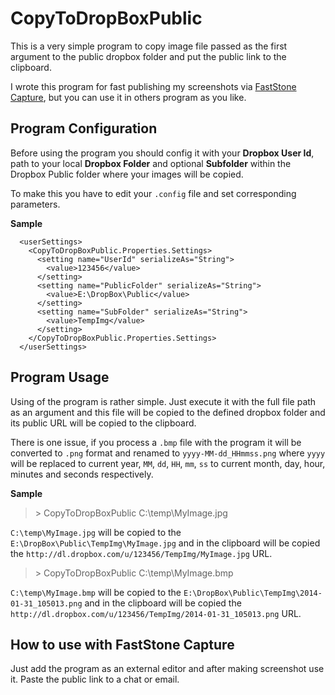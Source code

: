CopyToDropBoxPublic
===================

This is a very simple program to copy image file passed as the first argument to the public dropbox folder and put the public link to the clipboard.

I wrote this program for fast publishing my screenshots via [FastStone Capture](http://www.faststone.org/FSCaptureDetail.htm), but you can use it in others program as you like.


Program Configuration
---------------------
Before using the program you should config it with your **Dropbox User Id**, path to your local **Dropbox Folder** and optional **Subfolder** within the Dropbox Public folder where your images will be copied. 

To make this you have to edit your `.config` file and set corresponding parameters.

**Sample**
```config
  <userSettings>
    <CopyToDropBoxPublic.Properties.Settings>
      <setting name="UserId" serializeAs="String">
        <value>123456</value>
      </setting>
      <setting name="PublicFolder" serializeAs="String">
        <value>E:\DropBox\Public</value>
      </setting>
      <setting name="SubFolder" serializeAs="String">
        <value>TempImg</value>
      </setting>
    </CopyToDropBoxPublic.Properties.Settings>
  </userSettings>
```

Program Usage
-------------
Using of the program is rather simple. Just execute it with the full file path as an argument and this file will be copied to the defined dropbox folder and its public URL will be copied to the clipboard. 

There is one issue, if you process a `.bmp` file with the program it will be converted to `.png` format and renamed to `yyyy-MM-dd_HHmmss.png` where `yyyy` will be replaced to current year, `MM`, `dd`, `HH`, `mm`, `ss` to current month, day, hour, minutes and seconds respectively.

**Sample**
> \> CopyToDropBoxPublic C:\temp\MyImage.jpg 

`C:\temp\MyImage.jpg` will be copied to the `E:\DropBox\Public\TempImg\MyImage.jpg` and in the clipboard will be copied the `http://dl.dropbox.com/u/123456/TempImg/MyImage.jpg` URL.


> \> CopyToDropBoxPublic C:\temp\MyImage.bmp 

`C:\temp\MyImage.bmp` will be copied to the `E:\DropBox\Public\TempImg\2014-01-31_105013.png` and in the clipboard will be copied the `http://dl.dropbox.com/u/123456/TempImg/2014-01-31_105013.png` URL.


How to use with FastStone Capture
---------------------------------

Just add the program as an external editor and after making screenshot use it. Paste the public link to a chat or email.
